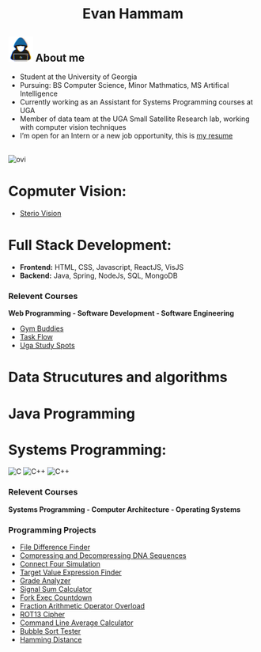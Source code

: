<h1 align="center"><b></b>Evan Hammam</b></h1>
<p align="center">
<!--   <a href="https://github.com/DenverCoder1/readme-typing-svg"><img src="https://readme-typing-svg.herokuapp.com?font=Time+New+Roman&color=cyan&size=25&center=true&vCenter=true&width=600&height=100&lines=Computer+Science+Student;Software+Engineer;Full+Stack+Developer;Web+Development;Go-Dawgs;Systems+Programming..<3"></a> -->
</p>

## <picture><img src = "https://github.com/0xAbdulKhalid/0xAbdulKhalid/raw/main/assets/mdImages/about_me.gif" width = 50px></picture> **About me**

- Student at the University of Georgia
- Pursuing: BS Computer Science, Minor Mathmatics, MS Artifical Intelligence
- Currently working as an Assistant for Systems Programming courses at UGA
- Member of data team at the UGA Small Satellite Research lab, working with computer vision techniques
- I’m open for an Intern or a new job opportunity, this is [my resume](https://www.dropbox.com/scl/fi/r1inchkexyt646r3a2hos/Evan-Hammam_Resume-1-17-2024.pdf?rlkey=ty2nr1b4916s1gexpjkouxied&dl=0](https://www.dropbox.com/scl/fi/r1inchkexyt646r3a2hos/Evan-Hammam_Resume-1-17-2024.pdf?rlkey=ty2nr1b4916s1gexpjkouxied&dl=0)https://www.dropbox.com/scl/fi/r1inchkexyt646r3a2hos/Evan-Hammam_Resume-1-17-2024.pdf?rlkey=ty2nr1b4916s1gexpjkouxied&dl=0)
<br>
<img src="https://github-readme-stats.vercel.app/api/top-langs?username=ehh67855&show_icons=true&locale=en&layout=compact&theme=chartreuse-dark" alt="ovi" />

# Copmuter Vision:
- <a href = "https://github.com/ehh67855/Sterio-Vision">Sterio Vision</a>

# Full Stack Development:
- **Frontend:** HTML, CSS, Javascript, ReactJS, VisJS
- **Backend:** Java, Spring, NodeJs, SQL, MongoDB

### Relevent Courses
**Web Programming - Software Development - Software Engineering**
- <a href = "https://github.com/ExtraneousFalcon/GymBuddies">Gym Buddies</a>
- <a href = "https://github.com/ehh67855/TaskFlow">Task Flow</a>
- <a href = "https://github.com/ehh67855/debug-thugs">Uga Study Spots</a>


# Data Strucutures and algorithms

# Java Programming

# Systems Programming:
![C](https://img.shields.io/badge/C%20-%232370ED.svg?style=for-the-badge&logo=c&logoColor=white)
![C++](https://img.shields.io/badge/C++%20-%2300599C.svg?style=for-the-badge&logo=c%2B%2B&logoColor=white)
![C++](https://img.shields.io/badge/MIPS-ASSEMBLY)

### Relevent Courses
**Systems Programming - Computer Architecture - Operating Systems**

### Programming Projects
- <a href = "https://github.com/ehh67855/File-Difference-Finder">File Difference Finder</a>
- <a href = "https://github.com/ehh67855/Compressing-and-Decompressing-DNA-Sequences">Compressing and Decompressing DNA Sequences</a>
- <a href = "https://github.com/ehh67855/Connect-Four-Simulation">Connect Four Simulation</a>
- <a href = "https://github.com/ehh67855/Target-Value-Expression-Finder">Target Value Expression Finder</a>
- <a href = "https://github.com/ehh67855/Grade-Analyzer">Grade Analyzer</a>
- <a href = "https://github.com/ehh67855/Signal-Sum-Calculator">Signal Sum Calculator</a>
- <a href = "https://github.com/ehh67855/Fork-Exec-Countdown">Fork Exec Countdown</a>
- <a href = "https://github.com/ehh67855/Fraction-Arithmetic-Operator-Overload">Fraction Arithmetic Operator Overload</a>
- <a href = "https://github.com/ehh67855/ROT13-Cipher-">ROT13 Cipher</a>
- <a href = "https://github.com/ehh67855/Command-Line-Average-Calculator">Command Line Average Calculator</a>
- <a href = "https://github.com/ehh67855/Bubble-Sort-Tester">Bubble Sort Tester</a>
- <a href = "https://github.com/ehh67855/Hamming-Distance">Hamming Distance</a>




